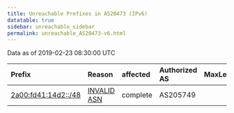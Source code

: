 ```yaml
---
title: Unreachable Prefixes in AS20473 (IPv6)
datatable: true
sidebar: unreachable_sidebar
permalink: unreachable_AS20473-v6.html
---
```


Data as of 2019-02-23 08:30:00 UTC


<div class="datatable-begin"></div>

| Prefix                                                           | Reason                                                                                                     | affected   | Authorized AS   |   MaxLength | Anchor                                         |   unreachable /48s |
|:-----------------------------------------------------------------|:-----------------------------------------------------------------------------------------------------------|:-----------|:----------------|------------:|:-----------------------------------------------|-------------------:|
| [2a00:fd41:14d2::/48](https://stat.ripe.net/2a00:fd41:14d2::/48) | [INVALID ASN](https://rpki-validator.ripe.net/announcement-preview?asn=AS20473&prefix=2a00:fd41:14d2::/48) | complete   | AS205749        |          48 | [RIPE](unreachable_RIPE_NCC_RPKI_Root-v6.html) |                  1 |

<div class="datatable-end"></div>